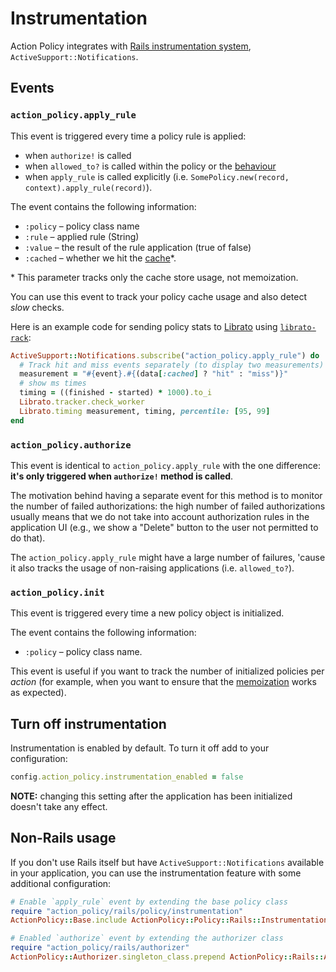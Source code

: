 # Instrumentation

Action Policy integrates with [Rails instrumentation system](https://guides.rubyonrails.org/active_support_instrumentation.html), `ActiveSupport::Notifications`.

## Events

### `action_policy.apply_rule`

This event is triggered every time a policy rule is applied:

- when `authorize!` is called
- when `allowed_to?` is called within the policy or the [behaviour](behaviour.md)
- when `apply_rule` is called explicitly (i.e. `SomePolicy.new(record, context).apply_rule(record)`).

The event contains the following information:

- `:policy` – policy class name
- `:rule` – applied rule (String)
- `:value` – the result of the rule application (true of false)
- `:cached` – whether we hit the [cache](caching.md)\*.

\* This parameter tracks only the cache store usage, not memoization.

You can use this event to track your policy cache usage and also detect _slow_ checks.

Here is an example code for sending policy stats to [Librato](https://librato.com/)
using [`librato-rack`](https://github.com/librato/librato-rack):

```ruby
ActiveSupport::Notifications.subscribe("action_policy.apply_rule") do |event, started, finished, _, data|
  # Track hit and miss events separately (to display two measurements)
  measurement = "#{event}.#{(data[:cached] ? "hit" : "miss")}"
  # show ms times
  timing = ((finished - started) * 1000).to_i
  Librato.tracker.check_worker
  Librato.timing measurement, timing, percentile: [95, 99]
end
```

### `action_policy.authorize`

This event is identical to `action_policy.apply_rule` with the one difference:
**it's only triggered when `authorize!` method is called**.

The motivation behind having a separate event for this method is to monitor the number of failed
authorizations: the high number of failed authorizations usually means that we do not take
into account authorization rules in the application UI (e.g., we show a "Delete" button to the user not
permitted to do that).

The `action_policy.apply_rule` might have a large number of failures, 'cause it also tracks the usage of non-raising applications (i.e. `allowed_to?`).

### `action_policy.init`

This event is triggered every time a new policy object is initialized.

The event contains the following information:

- `:policy` – policy class name.

This event is useful if you want to track the number of initialized policies per _action_ (for example, when you want to ensure that
the [memoization](caching.md) works as expected).

## Turn off instrumentation

Instrumentation is enabled by default. To turn it off add to your configuration:

```ruby
config.action_policy.instrumentation_enabled = false
```

**NOTE:** changing this setting after the application has been initialized doesn't take any effect.

## Non-Rails usage

If you don't use Rails itself but have `ActiveSupport::Notifications` available in your application,
you can use the instrumentation feature with some additional configuration:

```ruby
# Enable `apply_rule` event by extending the base policy class
require "action_policy/rails/policy/instrumentation"
ActionPolicy::Base.include ActionPolicy::Policy::Rails::Instrumentation

# Enabled `authorize` event by extending the authorizer class
require "action_policy/rails/authorizer"
ActionPolicy::Authorizer.singleton_class.prepend ActionPolicy::Rails::Authorizer
```
